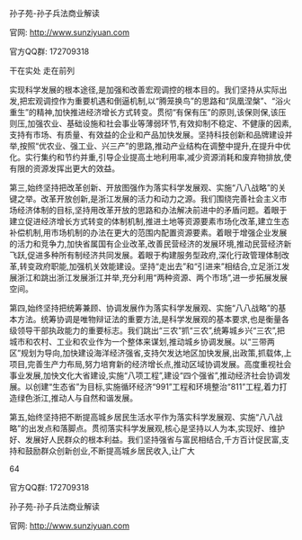 孙子苑-孙子兵法商业解读

官网: http://www.sunziyuan.com

官方QQ群: 172709318

干在实处 走在前列

实现科学发展的根本途径,是加强和改善宏观调控的根本目的。我们坚持从实际出发,把宏观调控作为重要机遇和倒逼机制,以“腾笼换鸟”的思路和“凤凰涅槃”、“浴火重生”的精神,加快推进经济增长方式转变。贯彻“有保有压”的原则,该保则保,该压则压,加强农业、基础设施和社会事业等薄弱环节,有效抑制不稳定、不健康的因素,支持有市场、有质量、有效益的企业和产品加快发展。坚持科技创新和品牌建设并举,按照“优农业、强工业、兴三产”的思路,推动产业结构在调整中提升,在提升中优化。实行集约和节约并重,引导企业提高土地利用率,减少资源消耗和废弃物排放,使有限的资源发挥出更大的效益。

第三,始终坚持把改革创新、开放图强作为落实科学发展观、实施“八八战略”的关键之举。改革开放创新,是浙江发展的活力和动力之源。我们围绕完善社会主义市场经济体制的目标,坚持用改革开放的思路和办法解决前进中的矛盾问题。着眼于建立促进经济增长方式转变的体制机制,推进土地等资源要素市场化改革,建立生态补偿机制,用市场机制的办法在更大的范围内配置资源要素。着眼于增强企业发展的活力和竞争力,加快省属国有企业改革,改善民营经济的发展环境,推动民营经济新飞跃,促进多种所有制经济共同发展。着眼于构建服务型政府,深化行政管理体制改革,转变政府职能,加强机关效能建设。坚持“走出去”和“引进来”相结合,立足浙江发展浙江和跳出浙江发展浙江并举,充分利用“两种资源、两个市场”,进一步拓展发展空间。

第四,始终坚持把统筹兼顾、协调发展作为落实科学发展观、实施“八八战略”的基本方法。统筹协调是唯物辩证法的重要方法,是科学发展观的基本要求,也是衡量各级领导干部执政能力的重要标志。我们跳出“三农”抓“三农”,统筹城乡兴“三农”,把城市和农村、工业和农业作为一个整体来谋划,推动城乡协调发展。以“三带两区”规划为导向,加快建设海洋经济强省,支持欠发达地区加快发展,出政策,抓载体,上项目,完善生产力布局,努力培育新的经济增长点,推动区域协调发展。高度重视社会事业发展,加快文化大省建设,实施“八项工程”,建设“四个强省”,推动经济社会协调发展。以创建“生态省”为目标,实施循环经济“991”工程和环境整治“811”工程,着力打造绿色浙江,推动人与自然和谐发展。

第五,始终坚持把不断提高城乡居民生活水平作为落实科学发展观、实施“八八战略”的出发点和落脚点。贯彻落实科学发展观,核心是坚持以人为本,实现好、维护好、发展好人民群众的根本利益。我们坚持强省与富民相结合,千方百计促民富,支持和鼓励群众创新创业,不断提高城乡居民收入,让广大

64

官方QQ群: 172709318

孙子苑-孙子兵法商业解读

官网: http://www.sunziyuan.com